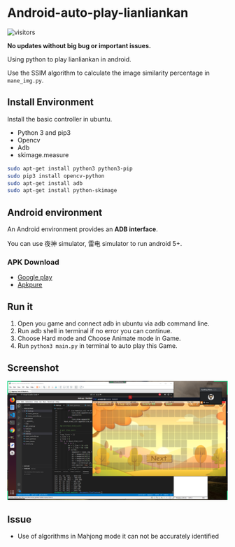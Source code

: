 # Android-auto-play-lianliankan

![visitors](https://visitor-badge.glitch.me/badge?page_id=https://github.com/Mane-Network-Team/Android-auto-play-lianliankan)

**No updates without big bug or important issues.**

Using python to play lianliankan in android.

Use the SSIM algorithm to calculate the image similarity percentage in `mane_img.py`.

## Install Environment

Install the basic controller in ubuntu.

* Python 3 and pip3
* Opencv
* Adb
* skimage.measure

```bash
sudo apt-get install python3 python3-pip
sudo pip3 install opencv-python
sudo apt-get install adb
sudo apt-get install python-skimage
```

## Android environment

An Android environment provides an **ADB interface**.

You can use 夜神 simulator, 雷电 simulator to run android 5+.

### APK Download

* [Google play](https://play.google.com/store/apps/details?id=com.tcw.ConnectFun&hl=en_US)
* [Apkpure](https://apkpure.com/mahjong-connect-fun/com.tcw.ConnectFun)

## Run it

1. Open you game and connect adb in ubuntu via adb command line.
2. Run adb shell in terminal if no error you can continue.
3. Choose Hard mode and Choose Animate mode in Game.
4. Run `python3 main.py` in terminal to auto play this Game.

## Screenshot

![](https://raw.githubusercontent.com/Mane-Network-Team/Android-auto-play-lianliankan/master/screenshot/1.png)

## Issue

- Use of algorithms in Mahjong mode it can not be accurately identified
